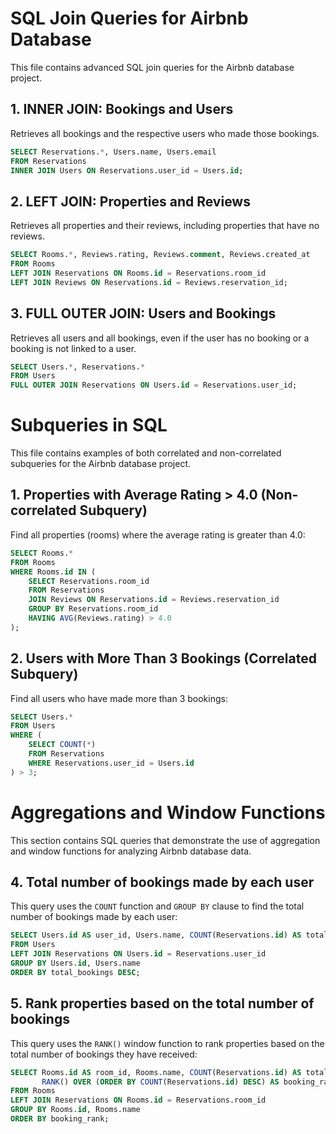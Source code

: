 # SQL Join Queries for Airbnb Database

This file contains advanced SQL join queries for the Airbnb database project.

## 1. INNER JOIN: Bookings and Users
Retrieves all bookings and the respective users who made those bookings.
```sql
SELECT Reservations.*, Users.name, Users.email
FROM Reservations
INNER JOIN Users ON Reservations.user_id = Users.id;
```

## 2. LEFT JOIN: Properties and Reviews
Retrieves all properties and their reviews, including properties that have no reviews.
```sql
SELECT Rooms.*, Reviews.rating, Reviews.comment, Reviews.created_at
FROM Rooms
LEFT JOIN Reservations ON Rooms.id = Reservations.room_id
LEFT JOIN Reviews ON Reservations.id = Reviews.reservation_id;
```

## 3. FULL OUTER JOIN: Users and Bookings
Retrieves all users and all bookings, even if the user has no booking or a booking is not linked to a user.
```sql
SELECT Users.*, Reservations.*
FROM Users
FULL OUTER JOIN Reservations ON Users.id = Reservations.user_id;
```

# Subqueries in SQL

This file contains examples of both correlated and non-correlated subqueries for the Airbnb database project.

## 1. Properties with Average Rating > 4.0 (Non-correlated Subquery)

Find all properties (rooms) where the average rating is greater than 4.0:

```sql
SELECT Rooms.*
FROM Rooms
WHERE Rooms.id IN (
    SELECT Reservations.room_id
    FROM Reservations
    JOIN Reviews ON Reservations.id = Reviews.reservation_id
    GROUP BY Reservations.room_id
    HAVING AVG(Reviews.rating) > 4.0
);
```

## 2. Users with More Than 3 Bookings (Correlated Subquery)

Find all users who have made more than 3 bookings:

```sql
SELECT Users.*
FROM Users
WHERE (
    SELECT COUNT(*)
    FROM Reservations
    WHERE Reservations.user_id = Users.id
) > 3;
```

# Aggregations and Window Functions

This section contains SQL queries that demonstrate the use of aggregation and window functions for analyzing Airbnb database data.

## 4. Total number of bookings made by each user
This query uses the `COUNT` function and `GROUP BY` clause to find the total number of bookings made by each user:

```sql
SELECT Users.id AS user_id, Users.name, COUNT(Reservations.id) AS total_bookings
FROM Users
LEFT JOIN Reservations ON Users.id = Reservations.user_id
GROUP BY Users.id, Users.name
ORDER BY total_bookings DESC;
```

## 5. Rank properties based on the total number of bookings
This query uses the `RANK()` window function to rank properties based on the total number of bookings they have received:

```sql
SELECT Rooms.id AS room_id, Rooms.name, COUNT(Reservations.id) AS total_bookings,
       RANK() OVER (ORDER BY COUNT(Reservations.id) DESC) AS booking_rank
FROM Rooms
LEFT JOIN Reservations ON Rooms.id = Reservations.room_id
GROUP BY Rooms.id, Rooms.name
ORDER BY booking_rank;
```
